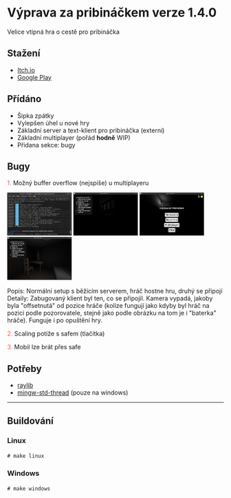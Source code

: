 # Výprava za pribináčkem verze 1.4.0
Velice vtipná hra o cestě pro pribináčka

## Stažení
- [Itch.io](https://penk-studios.itch.io/vyprava-za-pribinackem-lite)
- [Google Play](https://play.google.com/store/apps/details?id=com.zahon.pribinacek)

## Přídáno
- Šipka zpátky
- Vylepšen úhel u nové hry
- Základní server a text-klient pro pribináčka (externí) 
- Základní multiplayer (pořád <span style="font-weight:bold">hodně</span> WIP)
- Přidana sekce: bugy

## Bugy
<span style="color: #ff5555">1.</span> Možný buffer overflow (nejspíše) u multiplayeru

   <img src="bugs/01-serverlog.png" width="150" height="100" />
   <img src="bugs/01-subjekt1.png" width="150" height="100" />
   <img src="bugs/01-subjekt2.png" width="150" height="100" />
   <img src="bugs/01-pozorovatel1.png" width="150" height="100" />

   Popis: Normální setup s běžícím serverem, hráč hostne hru, druhý se připojí <br>
   Detaily: Zabugovaný klient byl ten, co se připojil. Kamera vypadá, jakoby byla "offsetnutá" od pozice hráče (kolize fungují jako kdyby byl hráč na pozici podle pozorovatele, stejně jako podle obrázku na tom je i "baterka" hráče). Funguje i po opuštění hry.

<span style="color: #ff5555">2.</span> Scaling potíže s safem (tlačítka)

<span style="color: #ff5555">3.</span> Mobil lze brát přes safe

## Potřeby
- [raylib](https://github.com/raysan5/raylib)
- [mingw-std-thread](https://github.com/meganz/mingw-std-threads) (pouze na windows)

-------------
## Buildování
### Linux
`# make linux`

### Windows
`# make windows`